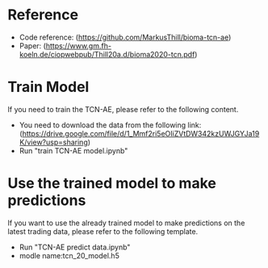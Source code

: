 # Reference

- Code reference: (https://github.com/MarkusThill/bioma-tcn-ae)
- Paper: (https://www.gm.fh-koeln.de/ciopwebpub/Thill20a.d/bioma2020-tcn.pdf)



# Train Model

If you need to train the TCN-AE, please refer to the following content.

- You need to download the data from the following link: (https://drive.google.com/file/d/1_Mmf2ri5eOIiZVtDW342kzUWJGYJa19K/view?usp=sharing)
- Run "train TCN-AE model.ipynb"


# Use the trained model to make predictions

If you want to use the already trained model to make predictions on the latest trading data, please refer to the following template.

- Run "TCN-AE predict data.ipynb"
- modle name:tcn_20_model.h5